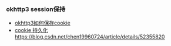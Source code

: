 ### okhttp3 session保持
- [okhttp3如何保存cookie](https://www.jianshu.com/p/5e1f79c450ff)
- [cookie 持久化]()https://blog.csdn.net/chen19960724/article/details/52355820